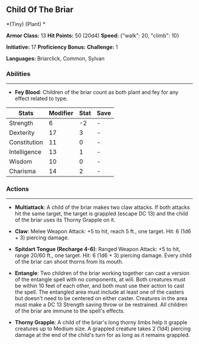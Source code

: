 ## Child Of The Briar
*(Tiny) (Plant) *

**Armor Class:** 13
**Hit Points:** 50 (20d4)
**Speed:** {"walk": 20, "climb": 10}

**Initiative:** 17
**Proficiency Bonus:**
**Challenge:** 1

**Languages:** Briarclick, Common, Sylvan

### Abilities
 --- 
- **Fey Blood**: Children of the briar count as both plant and fey for any effect related to type.



| Stats | Modifier | Stat | Save
| ---- | ---- | ---- | ---- |
| Strength | 6 | -2 | - |
| Dexterity | 17 | 3 | - |
| Constitution | 11 | 0 | - |
| Intelligence | 13 | 1 | - |
| Wisdom | 10 | 0 | - |
| Charisma | 14 | 2 | - |

### Actions
 --- 
- **Multiattack**: A child of the briar makes two claw attacks. If both attacks hit the same target, the target is grappled (escape DC 13) and the child of the briar uses its Thorny Grapple on it.

- **Claw**: Melee Weapon Attack: +5 to hit, reach 5 ft., one target. Hit: 6 (1d6 + 3) piercing damage.

- **Spitdart Tongue (Recharge 4-6)**: Ranged Weapon Attack: +5 to hit, range 20/60 ft., one target. Hit: 6 (1d6 + 3) piercing damage. Every child of the briar can shoot thorns from its mouth.

- **Entangle**: Two children of the briar working together can cast a version of the entangle spell with no components, at will. Both creatures must be within 10 feet of each other, and both must use their action to cast the spell. The entangled area must include at least one of the casters but doesn't need to be centered on either caster. Creatures in the area must make a DC 13 Strength saving throw or be restrained. All children of the briar are immune to the spell's effects.

- **Thorny Grapple**: A child of the briar's long thorny limbs help it grapple creatures up to Medium size. A grappled creature takes 2 (1d4) piercing damage at the end of the child's turn for as long as it remains grappled.


